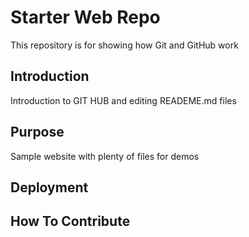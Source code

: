 # Starter Web Repo

This repository is for showing how Git and GitHub work

## Introduction

Introduction to GIT HUB and editing READEME.md files

## Purpose

Sample website with plenty of files for demos

## Deployment

## How To Contribute
